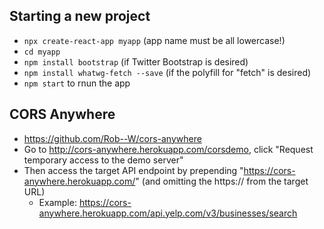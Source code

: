 ## Starting a new project

* `npx create-react-app myapp` (app name must be all lowercase!)
* `cd myapp`
* `npm install bootstrap` (if Twitter Bootstrap is desired)
* `npm install whatwg-fetch --save` (if the polyfill for "fetch" is desired)
* `npm start` to rnun the app


## CORS Anywhere

* https://github.com/Rob--W/cors-anywhere
* Go to http://cors-anywhere.herokuapp.com/corsdemo, click "Request temporary access to the demo server"
* Then access the target API endpoint by prepending "https://cors-anywhere.herokuapp.com/" (and omitting the https:// from the target URL)
  * Example: https://cors-anywhere.herokuapp.com/api.yelp.com/v3/businesses/search


